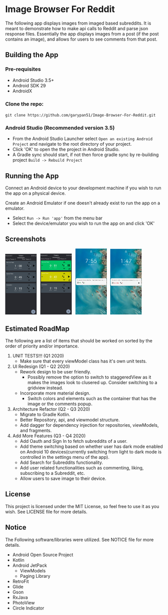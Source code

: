 # Image Browser For Reddit

The following app displays images from imaged based subreddits. 
It is meant to demonstrate how to make api calls to Reddit and parse json response files.
Essentially the app displays images from a post (if the post contains an image), and allows 
for users to see comments from that post.


## Building the App

### Pre-requisites

* Android Studio 3.5+
* Android SDK 29
* AndroidX

### Clone the repo:

`git clone https://github.com/garypan51/Image-Browser-For-Reddit.git`

### Android Studio (Recommended version 3.5)

* From the Android Studio Launcher select `Open an existing Android Project` and navigate to the root directory of your project.
* Click 'OK' to open the the project in Android Studio.
* A Gradle sync should start, if not then force gradle sync by re-building project `Build -> Rebuild Project`


## Running the App

Connect an Android device to your development machine if you wish to run the app on a physical device.

Create an Android Emulator if one doesn't already exist to run the app on a emulator.

* Select `Run -> Run 'app'` from the menu bar
* Select the device/emulator you wish to run the app on and click 'OK'

## Screenshots 
<div>
    <img src="images/Timers.jpg" width="100">
    &nbsp;
    <img src="images/TimerRunningAndPaused.jpg" width="100">
    &nbsp;
    <img src="images/NotificationRunning.jpg" width="100">
    &nbsp;
    <img src="images/NotificationComplete.jpg" width="100">
</div>

## Estimated RoadMap

The following are a list of items that should be worked on sorted by the order of priority and/or importance.
1. UNIT TESTS!!! (Q1 2020)
    * Make sure that every viewModel class has it's own unit tests.
2. UI Redesign (Q1 - Q2 2020)
    * Rework design to be user friendly.
        * Possibly remove the option to switch to staggeredView as it makes the images look to clusered up. Consider switching to a gridview instead.
    * Incorporate more material design.
        * Switch colors and elements such as the container that has the image or the comments popup.   
3. Architecture Refactor (Q2 - Q3 2020)
    * Migrate to Gradle Kotlin.
    * Better Repository, api, and viewmodel structure.
    * Add dagger for dependency injection for repositories, viewModels, and fragments.
4. Add More Features (Q3 - Q4 2020)
    * Add Oauth and Sign In to fetch subreddits of a user.
    * Add theme switching based on whether user has dark mode enabled on Android 10 devices(currently switching from light to dark mode is controlled in the settings menu of the app).
    * Add Search for Subreddits functionality.
    * Add user related functionalities such as commenting, liking, subscribing to a Subreddit, etc.
    * Allow users to save image to their device.

## License

This project is licensed under the MIT License, so feel free to use it as you wish. See LICENSE file for more details.

## Notice 

The Following software/libraries were utilized. See NOTICE file for more details.

* Android Open Source Project
* Kotlin
* Android JetPack
    * ViewModels
    * Paging Library
* RetroFit
* Glide
* Gson
* RxJava
* PhotoView
* Circle Indicator
